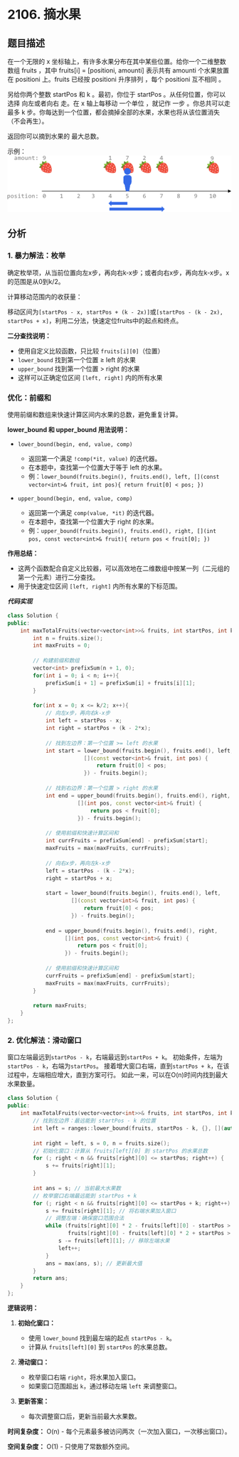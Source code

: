 # 2106. 摘水果

## 题目描述

在一个无限的 x 坐标轴上，有许多水果分布在其中某些位置。给你一个二维整数数组 fruits ，其中 fruits[i] = [positioni, amounti] 表示共有 amounti 个水果放置在 positioni 上。fruits 已经按 positioni 升序排列 ，每个 positioni 互不相同 。

另给你两个整数 startPos 和 k 。最初，你位于 startPos 。从任何位置，你可以选择 向左或者向右 走。在 x 轴上每移动 一个单位 ，就记作 一步 。你总共可以走 最多 k 步。你每达到一个位置，都会摘掉全部的水果，水果也将从该位置消失（不会再生）。

返回你可以摘到水果的 最大总数。

示例：
![alt text](image.png)

## 分析

### 1. 暴力解法：枚举

确定枚举项，从当前位置向左x步，再向右k-x步；或者向右x步，再向左k-x步。x的范围是从0到k/2。

计算移动范围内的收获量：

移动区间为`[startPos - x, startPos + (k - 2x)]`或`[startPos - (k - 2x), startPos + x]`，利用二分法，快速定位fruits中的起点和终点。

**二分查找说明：**

- 使用自定义比较函数，只比较 `fruits[i][0]`（位置）
- `lower_bound` 找到第一个位置 ≥ left 的水果
- `upper_bound` 找到第一个位置 > right 的水果
- 这样可以正确定位区间 `[left, right]` 内的所有水果

### 优化：前缀和

使用前缀和数组来快速计算区间内水果的总数，避免重复计算。

**lower_bound 和 upper_bound 用法说明：**

- `lower_bound(begin, end, value, comp)`
  - 返回第一个满足 `!comp(*it, value)` 的迭代器。
  - 在本题中，查找第一个位置大于等于 left 的水果。
  - 例：`lower_bound(fruits.begin(), fruits.end(), left, [](const vector<int>& fruit, int pos){ return fruit[0] < pos; })`

- `upper_bound(begin, end, value, comp)`
  - 返回第一个满足 `comp(value, *it)` 的迭代器。
  - 在本题中，查找第一个位置大于 right 的水果。
  - 例：`upper_bound(fruits.begin(), fruits.end(), right, [](int pos, const vector<int>& fruit){ return pos < fruit[0]; })`

**作用总结：**

- 这两个函数配合自定义比较器，可以高效地在二维数组中按某一列（二元组的第一个元素）进行二分查找。
- 用于快速定位区间 `[left, right]` 内所有水果的下标范围。

***代码实现***

```c++
class Solution {
public:
    int maxTotalFruits(vector<vector<int>>& fruits, int startPos, int k){
        int n = fruits.size();
        int maxFruits = 0;
        
        // 构建前缀和数组
        vector<int> prefixSum(n + 1, 0);
        for(int i = 0; i < n; i++){
            prefixSum[i + 1] = prefixSum[i] + fruits[i][1];
        }

        for(int x = 0; x <= k/2; x++){
            // 向左x步，再向右k-x步
            int left = startPos - x;
            int right = startPos + (k - 2*x);
            
            // 找到左边界：第一个位置 >= left 的水果
            int start = lower_bound(fruits.begin(), fruits.end(), left, 
                        [](const vector<int>& fruit, int pos) {
                            return fruit[0] < pos;
                        }) - fruits.begin();
            
            // 找到右边界：第一个位置 > right 的水果
            int end = upper_bound(fruits.begin(), fruits.end(), right,
                      [](int pos, const vector<int>& fruit) {
                          return pos < fruit[0];
                      }) - fruits.begin();
            
            // 使用前缀和快速计算区间和
            int currFruits = prefixSum[end] - prefixSum[start];
            maxFruits = max(maxFruits, currFruits);

            // 向右x步，再向左k-x步
            left = startPos - (k - 2*x);
            right = startPos + x;
            
            start = lower_bound(fruits.begin(), fruits.end(), left, 
                    [](const vector<int>& fruit, int pos) {
                        return fruit[0] < pos;
                    }) - fruits.begin();
            
            end = upper_bound(fruits.begin(), fruits.end(), right,
                  [](int pos, const vector<int>& fruit) {
                      return pos < fruit[0];
                  }) - fruits.begin();
            
            // 使用前缀和快速计算区间和
            currFruits = prefixSum[end] - prefixSum[start];
            maxFruits = max(maxFruits, currFruits);
        }
        
        return maxFruits;
    }
};
```

### 2. 优化解法：滑动窗口

窗口左端最远到`startPos - k`，右端最远到`startPos + k`。
初始条件，左端为`startPos - k`，右端为`startPos`。
接着增大窗口右端，直到`startPos + k`，在该过程中，左端相应增大，直到方案可行。
如此一来，可以在O(n)时间内找到最大水果数量。

```c++
class Solution {
public:
    int maxTotalFruits(vector<vector<int>>& fruits, int startPos, int k) {
        // 找到左边界：最远能到 startPos - k 的位置
        int left = ranges::lower_bound(fruits, startPos - k, {}, [](auto& f) { return f[0]; }) - fruits.begin();

        int right = left, s = 0, n = fruits.size();
        // 初始化窗口：计算从 fruits[left][0] 到 startPos 的水果总数
        for (; right < n && fruits[right][0] <= startPos; right++) {
            s += fruits[right][1];
        }

        int ans = s; // 当前最大水果数
        // 枚举窗口右端最远能到 startPos + k
        for (; right < n && fruits[right][0] <= startPos + k; right++) {
            s += fruits[right][1]; // 将右端水果加入窗口
            // 调整左端：确保窗口范围合法
            while (fruits[right][0] * 2 - fruits[left][0] - startPos > k &&
                   fruits[right][0] - fruits[left][0] * 2 + startPos > k) {
                s -= fruits[left][1]; // 移除左端水果
                left++;
            }
            ans = max(ans, s); // 更新最大值
        }
        return ans;
    }
};
```

**逻辑说明：**

1. **初始化窗口：**
   - 使用 `lower_bound` 找到最左端的起点 `startPos - k`。
   - 计算从 `fruits[left][0]` 到 `startPos` 的水果总数。

2. **滑动窗口：**
   - 枚举窗口右端 `right`，将水果加入窗口。
   - 如果窗口范围超出 `k`，通过移动左端 `left` 来调整窗口。

3. **更新答案：**
   - 每次调整窗口后，更新当前最大水果数。

**时间复杂度：** O(n) - 每个元素最多被访问两次（一次加入窗口，一次移出窗口）。

**空间复杂度：** O(1) - 只使用了常数额外空间。
